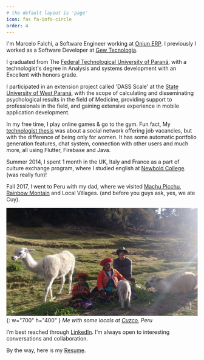 ```yaml
---
# the default layout is 'page'
icon: fas fa-info-circle
order: 4
---
```


I'm Marcelo Falchi, a Software Engineer working at [Oniun ERP](https://www.oniun.com.br/). I previously I worked as a Software Developer at [Gew Tecnologia](https://www.gew.com.br/).

I graduated from The [Federal Technological University of Paraná](https://www.utfpr.edu.br/), with a technologist's degree in Analysis and systems development with an Excellent with honors grade.

I participated in an extension project called 'DASS Scale' at the [State University of West Paraná](https://www.unioeste.br), with the scope of calculating and disseminating psychological results in the field of Medicine, providing support to professionals in the field, and gaining extensive experience in mobile application development.

In my free time, I play online games & go to the gym. Fun fact, My [technologist thesis](https://github.com/Falchizao/scarletgraph_client) was about a social network offering job vacancies, but with the difference of being only for women. It has some automatic portfolio generation features, chat system, connection with other users and much more, all using Flutter, Firebase and Java.

Summer 2014, I spent 1 month in the UK, Italy and France as a part of culture exchange program, where I studied english at [Newbold College](https://www.newbold.ac.uk/). (was really fun)!

Fall 2017, I went to Peru with my dad, where we visited [Machu Picchu](https://pt.wikipedia.org/wiki/Machu_Picchu), [Rainbow Montain](https://en.wikipedia.org/wiki/Vinicunca) and Local Villages. (and before you guys ask, yes, we ate Cuy).

![falchi-cuzco](/assets/img/cuzco.jfif){: w="700" h="400" }
_Me with some locals at [Cuzco](https://en.wikipedia.org/wiki/Cusco), Peru_

I’m best reached through [LinkedIn](https://www.linkedin.com/in/falchizao/). I’m always open to interesting conversations and collaboration.

By the way, here is my [Resume](/assets/img/Resume_MarceloFalchi.pdf).